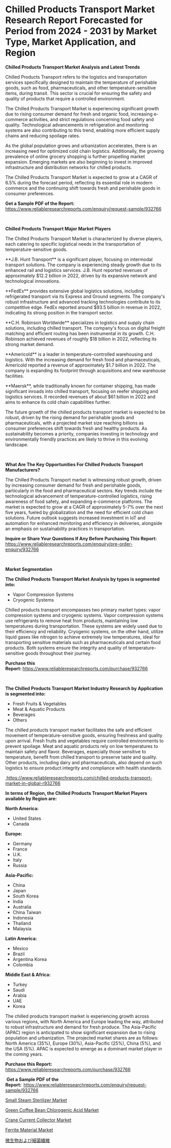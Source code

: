 <p><h1>Chilled Products Transport Market Research Report Forecasted for Period from 2024 -  2031 by Market Type, Market Application, and Region</h1></p><p><strong>Chilled Products Transport Market Analysis and Latest Trends</strong></p>
<p><p>Chilled Products Transport refers to the logistics and transportation services specifically designed to maintain the temperature of perishable goods, such as food, pharmaceuticals, and other temperature-sensitive items, during transit. This sector is crucial for ensuring the safety and quality of products that require a controlled environment.</p><p>The Chilled Products Transport Market is experiencing significant growth due to rising consumer demand for fresh and organic food, increasing e-commerce activities, and strict regulations concerning food safety and quality. Technological advancements in refrigeration and monitoring systems are also contributing to this trend, enabling more efficient supply chains and reducing spoilage rates.</p><p>As the global population grows and urbanization accelerates, there is an increasing need for optimized cold chain logistics. Additionally, the growing prevalence of online grocery shopping is further propelling market expansion. Emerging markets are also beginning to invest in improved infrastructure and distribution networks for chilled products.</p><p>The Chilled Products Transport Market is expected to grow at a CAGR of 6.5% during the forecast period, reflecting its essential role in modern commerce and the continuing shift towards fresh and perishable goods in consumer preferences.</p></p>
<p><strong>Get a Sample PDF of the Report:&nbsp;</strong> <a href="https://www.reliableresearchreports.com/enquiry/request-sample/932766">https://www.reliableresearchreports.com/enquiry/request-sample/932766</a></p>
<p>&nbsp;</p>
<p><strong>Chilled Products Transport Major Market Players</strong></p>
<p><p>The Chilled Products Transport Market is characterized by diverse players, each catering to specific logistical needs in the transportation of temperature-sensitive goods. </p><p>**J.B. Hunt Transport** is a significant player, focusing on intermodal transport solutions. The company is experiencing steady growth due to its enhanced rail and logistics services. J.B. Hunt reported revenues of approximately $12.2 billion in 2022, driven by its expansive network and technological innovations.</p><p>**FedEx** provides extensive global logistics solutions, including refrigerated transport via its Express and Ground segments. The company's robust infrastructure and advanced tracking technologies contribute to its competitive edge. FedEx reported around $93.5 billion in revenue in 2022, indicating its strong position in the transport sector.</p><p>**C.H. Robinson Worldwide** specializes in logistics and supply chain solutions, including chilled transport. The company's focus on digital freight matching and efficient routing has been instrumental in its growth. C.H. Robinson achieved revenues of roughly $18 billion in 2022, reflecting its strong market demand.</p><p>**Americold** is a leader in temperature-controlled warehousing and logistics. With the increasing demand for fresh food and pharmaceuticals, Americold reported a revenue of approximately $1.7 billion in 2022. The company is expanding its footprint through acquisitions and new warehouse facilities.</p><p>**Maersk**, while traditionally known for container shipping, has made significant inroads into chilled transport, focusing on reefer shipping and logistics services. It recorded revenues of about $61 billion in 2022 and aims to enhance its cold chain capabilities further.</p><p>The future growth of the chilled products transport market is expected to be robust, driven by the rising demand for perishable goods and pharmaceuticals, with a projected market size reaching billions as consumer preferences shift towards fresh and healthy products. As sustainability becomes a priority, companies investing in technology and environmentally friendly practices are likely to thrive in this evolving landscape.</p></p>
<p>&nbsp;</p>
<p><strong>What Are The Key Opportunities For Chilled Products Transport Manufacturers?</strong></p>
<p><p>The Chilled Products Transport market is witnessing robust growth, driven by increasing consumer demand for fresh and perishable goods, particularly in the food and pharmaceutical sectors. Key trends include the technological advancement of temperature-controlled logistics, rising awareness of food safety, and expanding e-commerce platforms. The market is expected to grow at a CAGR of approximately 5-7% over the next five years, fueled by globalization and the need for efficient cold chain solutions. Future outlook suggests increased investment in IoT and automation for enhanced monitoring and efficiency in deliveries, alongside an emphasis on sustainability practices in transportation.</p></p>
<p><strong>Inquire or Share Your Questions If Any Before Purchasing This Report:</strong> <a href="https://www.reliableresearchreports.com/enquiry/pre-order-enquiry/932766">https://www.reliableresearchreports.com/enquiry/pre-order-enquiry/932766</a></p>
<p>&nbsp;</p>
<p><strong>Market Segmentation</strong></p>
<p><strong>The Chilled Products Transport Market Analysis by types is segmented into:</strong></p>
<p><ul><li>Vapor Compression Systems</li><li>Cryogenic Systems</li></ul></p>
<p><p>Chilled products transport encompasses two primary market types: vapor compression systems and cryogenic systems. Vapor compression systems use refrigerants to remove heat from products, maintaining low temperatures during transportation. These systems are widely used due to their efficiency and reliability. Cryogenic systems, on the other hand, utilize liquid gases like nitrogen to achieve extremely low temperatures, ideal for transporting sensitive materials such as pharmaceuticals and certain food products. Both systems ensure the integrity and quality of temperature-sensitive goods throughout their journey.</p></p>
<p><strong>Purchase this Report:&nbsp;</strong><a href="https://www.reliableresearchreports.com/purchase/932766">https://www.reliableresearchreports.com/purchase/932766</a></p>
<p>&nbsp;</p>
<p><strong>The Chilled Products Transport Market Industry Research by Application is segmented into:</strong></p>
<p><ul><li>Fresh Fruits & Vegetables</li><li>Meat & Aquatic Products</li><li>Beverages</li><li>Others</li></ul></p>
<p><p>The chilled products transport market facilitates the safe and efficient movement of temperature-sensitive goods, ensuring freshness and quality upon arrival. Fresh fruits and vegetables require controlled environments to prevent spoilage. Meat and aquatic products rely on low temperatures to maintain safety and flavor. Beverages, especially those sensitive to temperature, benefit from chilled transport to preserve taste and quality. Other products, including dairy and pharmaceuticals, also depend on such logistics to ensure product integrity and compliance with health standards.</p></p>
<p><a href="https://www.reliableresearchreports.com/chilled-products-transport-market-in-global-r932766">&nbsp;https://www.reliableresearchreports.com/chilled-products-transport-market-in-global-r932766</a></p>
<p><strong>In terms of Region, the Chilled Products Transport Market Players available by Region are:</strong></p>
<p>
    <p> <strong> North America: </strong>
        <ul>
            <li>United States</li>
            <li>Canada</li>
        </ul>
        </p> 
    <p> <strong> Europe: </strong>
        <ul>
            <li>Germany</li>
            <li>France</li>
            <li>U.K.</li>
            <li>Italy</li>
            <li>Russia</li>
        </ul>
        </p> 
    <p> <strong> Asia-Pacific: </strong>
        <ul>
            <li>China</li>
            <li>Japan</li>
            <li>South Korea</li>
            <li>India</li>
            <li>Australia</li>
            <li>China Taiwan</li>
            <li>Indonesia</li>
            <li>Thailand</li>
            <li>Malaysia</li>
        </ul>
        </p> 
    <p> <strong> Latin America: </strong>
        <ul>
            <li>Mexico</li>
            <li>Brazil</li>
            <li>Argentina Korea</li>
            <li>Colombia</li>
        </ul>
        </p> 
    <p> <strong> Middle East & Africa: </strong>
        <ul>
            <li>Turkey</li>
            <li>Saudi</li>
            <li>Arabia</li>
            <li>UAE</li>
            <li>Korea</li>
        </ul>
    </p>
    </p>
<p><p>The chilled products transport market is experiencing growth across various regions, with North America and Europe leading the way, attributed to robust infrastructure and demand for fresh produce. The Asia-Pacific (APAC) region is anticipated to show significant expansion due to rising population and urbanization. The projected market shares are as follows: North America (35%), Europe (30%), Asia-Pacific (25%), China (5%), and the USA (5%). APAC is expected to emerge as a dominant market player in the coming years.</p></p>
<p><strong>Purchase this Report: </strong><a href="https://www.reliableresearchreports.com/purchase/932766">https://www.reliableresearchreports.com/purchase/932766</a></p>
<p>&nbsp;<strong>Get a Sample PDF of the Report:&nbsp;&nbsp;</strong><a href="https://www.reliableresearchreports.com/enquiry/request-sample/932766">https://www.reliableresearchreports.com/enquiry/request-sample/932766</a></p>
<p><strong></strong></p>
<p><p><a href="https://medium.com/@daveblock12/the-small-steam-sterilizer-market-insights-report-offers-an-in-depth-and-thorough-analysis-of-the-f80fc9dbfb6d">Small Steam Sterilizer Market</a></p><p><a href="https://issuu.com/reportprime-2/docs/green-coffee-bean-chlorogenic-acid-_c310c374bd50e9">Green Coffee Bean Chlorogenic Acid Market</a></p><p><a href="https://medium.com/@daveblock12/the-crane-current-collector-market-research-report-provides-an-in-depth-and-up-to-date-analysis-aa435b5cf7cd">Crane Current Collector Market</a></p><p><a href="https://issuu.com/reportprime-2/docs/ferrite-material-market-size-2030.p_dd2f8d0a15f127">Ferrite Material Market</a></p><p><a href="https://medium.com/@georgeannauce/microbial-and-bacterial-fibre-market-%E3%81%AE%E3%82%B0%E3%83%AD%E3%83%BC%E3%83%90%E3%83%AB%E5%B8%82%E5%A0%B4%E6%A6%82%E8%A6%81%E3%81%AF-%E4%B8%96%E7%95%8C%E3%81%8A%E3%82%88%E3%81%B3%E4%B8%BB%E8%A6%81%E5%B8%82%E5%A0%B4%E3%81%AB%E3%81%8A%E3%81%91%E3%82%8B%E6%A5%AD%E7%95%8C%E3%81%AB%E5%BD%B1%E9%9F%BF%E3%82%92%E4%B8%8E%E3%81%88%E3%82%8B%E4%B8%BB%E8%A6%81%E3%81%AA%E3%83%88%E3%83%AC%E3%83%B3%E3%83%89%E3%81%AB%E3%81%A4%E3%81%84%E3%81%A6-%E7%8B%AC%E8%87%AA%E3%81%AE%E8%A6%96%E7%82%B9%E3%82%92%E6%8F%90%E4%BE%9B%E3%81%97%E3%81%BE%E3%81%99-8a91b6385a07">微生物および細菌繊維</a></p></p>